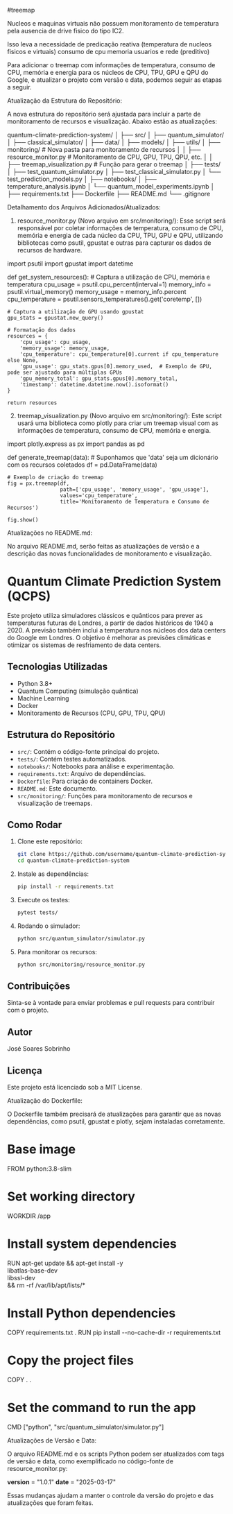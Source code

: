 #treemap

Nucleos e maquinas virtuais não possuem monitoramento de temperatura pela ausencia de drive fisico do tipo IC2.

Isso leva a necessidade de predicação reativa (temperatura de nucleos fisicos e virtuais) consumo de cpu memoria usuarios e rede (preditivo)

Para adicionar o treemap com informações de temperatura, consumo de CPU, memória e energia para os núcleos de CPU, TPU, GPU e QPU do Google, e atualizar o projeto com versão e data, podemos seguir as etapas a seguir.

Atualização da Estrutura do Repositório:

A nova estrutura do repositório será ajustada para incluir a parte de monitoramento de recursos e visualização. Abaixo estão as atualizações:

quantum-climate-prediction-system/
│
├── src/
│   ├── quantum_simulator/
│   ├── classical_simulator/
│   ├── data/
│   ├── models/
│   ├── utils/
│   ├── monitoring/               # Nova pasta para monitoramento de recursos
│   │   ├── resource_monitor.py    # Monitoramento de CPU, GPU, TPU, QPU, etc.
│   │   ├── treemap_visualization.py # Função para gerar o treemap
│
├── tests/
│   ├── test_quantum_simulator.py
│   ├── test_classical_simulator.py
│   └── test_prediction_models.py
│
├── notebooks/
│   ├── temperature_analysis.ipynb
│   └── quantum_model_experiments.ipynb
│
├── requirements.txt
├── Dockerfile
├── README.md
└── .gitignore

Detalhamento dos Arquivos Adicionados/Atualizados:

1. resource_monitor.py (Novo arquivo em src/monitoring/): Esse script será responsável por coletar informações de temperatura, consumo de CPU, memória e energia de cada núcleo da CPU, TPU, GPU e QPU, utilizando bibliotecas como psutil, gpustat e outras para capturar os dados de recursos de hardware.



import psutil
import gpustat
import datetime

def get_system_resources():
    # Captura a utilização de CPU, memória e temperatura
    cpu_usage = psutil.cpu_percent(interval=1)
    memory_info = psutil.virtual_memory()
    memory_usage = memory_info.percent
    cpu_temperature = psutil.sensors_temperatures().get('coretemp', [])

    # Captura a utilização de GPU usando gpustat
    gpu_stats = gpustat.new_query()

    # Formatação dos dados
    resources = {
        'cpu_usage': cpu_usage,
        'memory_usage': memory_usage,
        'cpu_temperature': cpu_temperature[0].current if cpu_temperature else None,
        'gpu_usage': gpu_stats.gpus[0].memory_used,  # Exemplo de GPU, pode ser ajustado para múltiplas GPUs
        'gpu_memory_total': gpu_stats.gpus[0].memory_total,
        'timestamp': datetime.datetime.now().isoformat()
    }

    return resources

2. treemap_visualization.py (Novo arquivo em src/monitoring/): Este script usará uma biblioteca como plotly para criar um treemap visual com as informações de temperatura, consumo de CPU, memória e energia.



import plotly.express as px
import pandas as pd

def generate_treemap(data):
    # Suponhamos que 'data' seja um dicionário com os recursos coletados
    df = pd.DataFrame(data)
    
    # Exemplo de criação do treemap
    fig = px.treemap(df, 
                     path=['cpu_usage', 'memory_usage', 'gpu_usage'], 
                     values='cpu_temperature', 
                     title='Monitoramento de Temperatura e Consumo de Recursos')
    
    fig.show()

Atualizações no README.md:

No arquivo README.md, serão feitas as atualizações de versão e a descrição das novas funcionalidades de monitoramento e visualização.

# Quantum Climate Prediction System (QCPS)

Este projeto utiliza simuladores clássicos e quânticos para prever as temperaturas futuras de Londres, a partir de dados históricos de 1940 a 2020. A previsão também inclui a temperatura nos núcleos dos data centers do Google em Londres. O objetivo é melhorar as previsões climáticas e otimizar os sistemas de resfriamento de data centers.

## Tecnologias Utilizadas
- Python 3.8+
- Quantum Computing (simulação quântica)
- Machine Learning
- Docker
- Monitoramento de Recursos (CPU, GPU, TPU, QPU)

## Estrutura do Repositório
- `src/`: Contém o código-fonte principal do projeto.
- `tests/`: Contém testes automatizados.
- `notebooks/`: Notebooks para análise e experimentação.
- `requirements.txt`: Arquivo de dependências.
- `Dockerfile`: Para criação de containers Docker.
- `README.md`: Este documento.
- `src/monitoring/`: Funções para monitoramento de recursos e visualização de treemaps.

## Como Rodar
1. Clone este repositório:
    ```bash
    git clone https://github.com/username/quantum-climate-prediction-system.git
    cd quantum-climate-prediction-system
    ```
2. Instale as dependências:
    ```bash
    pip install -r requirements.txt
    ```

3. Execute os testes:
    ```bash
    pytest tests/
    ```

4. Rodando o simulador:
    ```bash
    python src/quantum_simulator/simulator.py
    ```

5. Para monitorar os recursos:
    ```bash
    python src/monitoring/resource_monitor.py
    ```

## Contribuições

Sinta-se à vontade para enviar problemas e pull requests para contribuir com o projeto.

## Autor
José Soares Sobrinho

## Licença
Este projeto está licenciado sob a MIT License.

Atualização do Dockerfile:

O Dockerfile também precisará de atualizações para garantir que as novas dependências, como psutil, gpustat e plotly, sejam instaladas corretamente.

# Base image
FROM python:3.8-slim

# Set working directory
WORKDIR /app

# Install system dependencies
RUN apt-get update && apt-get install -y \
    libatlas-base-dev \
    libssl-dev \
    && rm -rf /var/lib/apt/lists/*

# Install Python dependencies
COPY requirements.txt .
RUN pip install --no-cache-dir -r requirements.txt

# Copy the project files
COPY . .

# Set the command to run the app
CMD ["python", "src/quantum_simulator/simulator.py"]

Atualizações de Versão e Data:

O arquivo README.md e os scripts Python podem ser atualizados com tags de versão e data, como exemplificado no código-fonte de resource_monitor.py:

__version__ = "1.0.1"
__date__ = "2025-03-17"

Essas mudanças ajudam a manter o controle da versão do projeto e das atualizações que foram feitas.


